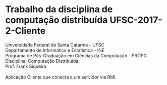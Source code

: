 # Trabalho da disciplina de computação distribuída UFSC-2017-2-Cliente
Universidade Federal de Santa Catarina - UFSC<br>
Departamento de Informática e Estatística - INE<br>
Programa de Pós-Graduação em Ciências da Computação - PROPG<br>
Disciplina: Computação Distribuída<br>
Prof. Frank Siqueira <br>
<br>
Aplicação Cliente que conecta a um servidor via RMI.<br>
